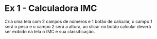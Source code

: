 # Ex 1 - Calculadora IMC

Cria uma tela com 2 campos de números e 1 botão de calcular, o campo 1 será o peso e o campo 2 será a altura, ao clicar no botão calcular deverá ser exibido na tela o IMC e sua classificação. 
